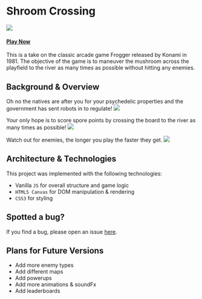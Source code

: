 # Shroom Crossing
![](https://s3-us-west-1.amazonaws.com/shroom-crossing/splash1.png)

#### [Play Now](http://ckane30691.github.io/Shroom-Crossing/)

This is a take on the classic arcade game Frogger released by Konami in 1981. The objective of the game is to maneuver the mushroom across the playfield to the river as many times as possible without hitting any enemies.

## Background & Overview
Oh no the natives are after you for your psychedelic properties and the government has sent robots in to regulate!
![](https://s3-us-west-1.amazonaws.com/shroom-crossing/splash.PNG)

Your only hope is to score spore points by crossing the board to the river as many times as possible!
![](https://s3-us-west-1.amazonaws.com/shroom-crossing/Score.PNG)

Watch out for enemies, the longer you play the faster they get.
![](https://s3-us-west-1.amazonaws.com/shroom-crossing/enemy.PNG)

## Architecture & Technologies
This project was implemented with the following technologies:
* Vanilla `JS` for overall structure and game logic
* `HTML5 Canvas` for DOM manipulation & rendering
* `CSS3` for styling

## Spotted a bug?

If you find a bug, please open an issue [here](https://github.com/ckane30691/Shroom-Crossing/issues).

## Plans for Future Versions
* Add more enemy types
* Add different maps
* Add powerups
* Add more animations & soundFx
* Add leaderboards
